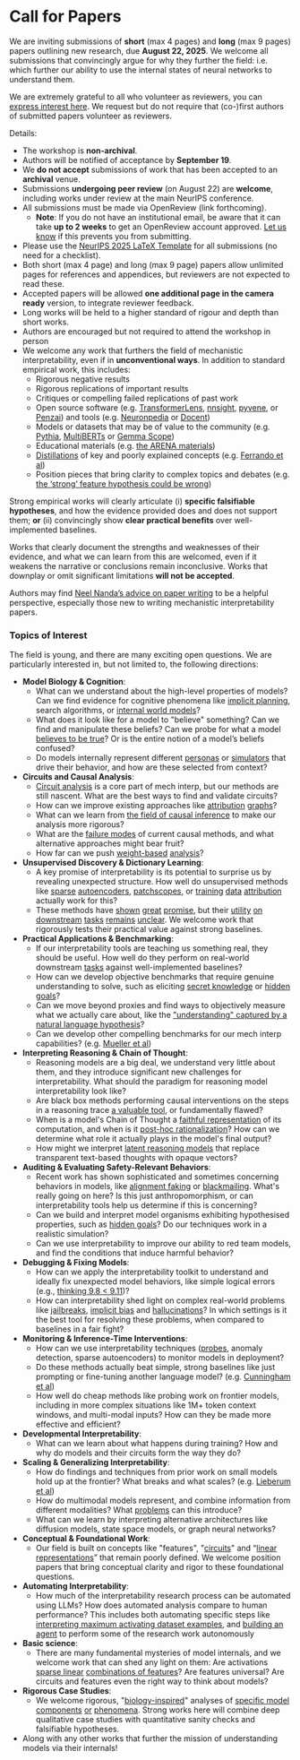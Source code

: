 # Call for Papers
We are inviting submissions of **short** (max 4 pages) and **long** (max 9 pages) papers outlining new research, due **August 22, 2025**. We welcome all submissions that convincingly argue for why they further the field: i.e. which further our ability to use the internal states of neural networks to understand them. 

We are extremely grateful to all who volunteer as reviewers, you can [express interest here](https://www.google.com/url?q=https://docs.google.com/forms/d/e/1FAIpQLSdiw1SJllzoTz_nqzDTzTOGb9DV3W_truQyh-WvYj_QGIi7Mg/viewform?usp%3Ddialog&sa=D&source=editors&ust=1753023991078412&usg=AOvVaw1DxuD2M7_z6v_QJjK6AkmD). We request but do not require that (co-)first authors of submitted papers volunteer as reviewers. 

Details: 
* The workshop is **non-archival**.
* Authors will be notified of acceptance by **September 19**.
* We **do not accept** submissions of work that has been accepted to an **archival** venue.
* Submissions **undergoing peer review** (on August 22) are **welcome**, including works under review at the main NeurIPS conference.
* All submissions must be made via OpenReview (link forthcoming).
  * **Note**: If you do not have an institutional email, be aware that it can take **up to 2 weeks** to get an OpenReview account approved. [Let us know](mailto:neurips2025@mechinterpworkshop.com) if this prevents you from submitting.
* Please use the [NeurIPS 2025 LaTeX Template](https://www.google.com/url?q=https://media.neurips.cc/Conferences/NeurIPS2025/Styles.zip&sa=D&source=editors&ust=1753023991081917&usg=AOvVaw2rD18bmzCagIrYqd309z22) for all submissions (no need for a checklist).
* Both short (max 4 page) and long (max 9 page) papers allow unlimited pages for references and appendices, but reviewers are not expected to read these.
* Accepted papers will be allowed **one additional page in the camera ready** version, to integrate reviewer feedback.
* Long works will be held to a higher standard of rigour and depth than short works.
* Authors are encouraged but not required to attend the workshop in person
* We welcome any work that furthers the field of mechanistic interpretability, even if in **unconventional ways**. In addition to standard empirical work, this includes:
  * Rigorous negative results
  * Rigorous replications of important results
  * Critiques or compelling failed replications of past work
  * Open source software (e.g. [TransformerLens](https://www.google.com/url?q=https://github.com/neelnanda-io/TransformerLens&sa=D&source=editors&ust=1753023991084941&usg=AOvVaw1o--KDyUXX0sQxmpD8CHqn), [nnsight](https://www.google.com/url?q=https://github.com/ndif-team/nnsight&sa=D&source=editors&ust=1753023991085241&usg=AOvVaw3l0RGsTPdkTvIna-WK9yQN), [pyvene](https://www.google.com/url?q=https://github.com/stanfordnlp/pyvene/tree/main/pyvene/models/mlp&sa=D&source=editors&ust=1753023991085443&usg=AOvVaw0Vv0-UXR0E43hHIg_CMPck), or [Penzai](https://www.google.com/url?q=https://github.com/google-deepmind/penzai&sa=D&source=editors&ust=1753023991085663&usg=AOvVaw1VVCvmlpTYlFr-9JooiMSz)) and tools (e.g. [Neuronpedia](https://www.google.com/url?q=http://neuronpedia.org&sa=D&source=editors&ust=1753023991085846&usg=AOvVaw3CZqHnRlEZdaZh09FEUjQq) or [Docent](https://www.google.com/url?q=https://transluce.org/introducing-docent&sa=D&source=editors&ust=1753023991086075&usg=AOvVaw39H3GfenDGSQXQsmg6YEP5))
  * Models or datasets that may be of value to the community (e.g. [Pythia](https://www.google.com/url?q=https://arxiv.org/abs/2304.01373&sa=D&source=editors&ust=1753023991086596&usg=AOvVaw2hsugC4Y7QHonuw3HDlHt3), [MultiBERTs](https://www.google.com/url?q=https://arxiv.org/abs/2106.16163&sa=D&source=editors&ust=1753023991086814&usg=AOvVaw0cfAZz4rj0TtVTMGFrqzW7) or [Gemma Scope](https://www.google.com/url?q=https://arxiv.org/abs/2408.05147&sa=D&source=editors&ust=1753023991087041&usg=AOvVaw0qC5RFvxNnnhSeFHEbfzPp))
  * Educational materials (e.g. [the ARENA materials](https://www.google.com/url?q=https://arena3-chapter1-transformer-interp.streamlit.app/&sa=D&source=editors&ust=1753023991087510&usg=AOvVaw2MJHUPSyhSRpELrpEJfUpE))
  * [Distillations](https://www.google.com/url?q=https://distill.pub/2017/research-debt/&sa=D&source=editors&ust=1753023991087816&usg=AOvVaw1fskaXvQkDFnVlFT88m9Jk) of key and poorly explained concepts (e.g. [Ferrando et al](https://www.google.com/url?q=https://arxiv.org/abs/2405.00208&sa=D&source=editors&ust=1753023991088192&usg=AOvVaw2yRrZh4Q-F_8Fp9U1k2YPf))
  * Position pieces that bring clarity to complex topics and debates (e.g. [the ‘strong’ feature hypothesis could be wrong](https://www.google.com/url?q=https://www.alignmentforum.org/posts/tojtPCCRpKLSHBdpn/the-strong-feature-hypothesis-could-be-wrong&sa=D&source=editors&ust=1753023991088803&usg=AOvVaw02xP6Kozued3fyPqe87PNX))

Strong empirical works will clearly articulate (i) **specific falsifiable hypotheses**, and how the evidence provided does and does not support them; **or** (ii) convincingly show **clear practical benefits** over well-implemented baselines. 

Works that clearly document the strengths and weaknesses of their evidence, and what we can learn from this are welcomed, even if it weakens the narrative or conclusions remain inconclusive. Works that downplay or omit significant limitations **will not be accepted**. 

Authors may find [Neel Nanda’s advice on paper writing](https://www.google.com/url?q=https://www.alignmentforum.org/posts/eJGptPbbFPZGLpjsp/highly-opinionated-advice-on-how-to-write-ml-papers&sa=D&source=editors&ust=1753023991091234&usg=AOvVaw1stvr2zkchHD2fcOSt0__A) to be a helpful perspective, especially those new to writing mechanistic interpretability papers. 
### Topics of Interest
The field is young, and there are many exciting open questions. We are particularly interested in, but not limited to, the following directions: 
* **Model Biology & Cognition**:
  * What can we understand about the high-level properties of models? Can we find evidence for cognitive phenomena like [implicit planning](https://www.google.com/url?q=https://transformer-circuits.pub/2025/attribution-graphs/biology.html%23dives-poems&sa=D&source=editors&ust=1753023991092904&usg=AOvVaw1OGq50Apqpucl4L8nWaaKZ), search algorithms, or [internal world models](https://www.google.com/url?q=https://arxiv.org/abs/2210.13382&sa=D&source=editors&ust=1753023991093191&usg=AOvVaw2o076lhgAMSw39MkpNqNZF)?
  * What does it look like for a model to "believe" something? Can we find and manipulate these beliefs? Can we probe for what a model [believes to be true](https://www.google.com/url?q=https://arxiv.org/abs/2310.06824&sa=D&source=editors&ust=1753023991093758&usg=AOvVaw1x06TZBhGXIJk8oWFN_DQc)? Or is the entire notion of a model’s beliefs confused?
  * Do models internally represent different [personas](https://www.google.com/url?q=https://arxiv.org/abs/2406.12094&sa=D&source=editors&ust=1753023991094291&usg=AOvVaw0ILyfzorLxcRXQfip1E2LN) or [simulators](https://www.google.com/url?q=https://www.nature.com/articles/s41586-023-06647-8&sa=D&source=editors&ust=1753023991094551&usg=AOvVaw3Obe1t2aVM5LKpVJn46wVt) that drive their behavior, and how are these selected from context?
* **Circuits and Causal Analysis**:
  * [Circuit analysis](https://www.google.com/url?q=https://distill.pub/2020/circuits/zoom-in/&sa=D&source=editors&ust=1753023991095236&usg=AOvVaw0U4vTCMLtjn5Cb9oPKsvQq) is a core part of mech interp, but our methods are still nascent. What are the best ways to find and validate circuits?
  * How can we improve existing approaches like [attribution](https://www.google.com/url?q=https://arxiv.org/abs/2406.11944&sa=D&source=editors&ust=1753023991096018&usg=AOvVaw3HfaocQHBUR9W8PREv9AEW) [graphs](https://www.google.com/url?q=https://transformer-circuits.pub/2025/attribution-graphs/methods.html&sa=D&source=editors&ust=1753023991096283&usg=AOvVaw0Mic4VfTQV5D4jtDg5nkZL)?
  * What can we learn from [the field of causal inference](https://www.google.com/url?q=https://arxiv.org/abs/2407.04690&sa=D&source=editors&ust=1753023991096662&usg=AOvVaw3JNMMKbkwWw7rgcg2GLMb-) to make our analysis more rigorous?
  * What are the [failure modes](https://www.google.com/url?q=https://arxiv.org/abs/2307.15771&sa=D&source=editors&ust=1753023991097194&usg=AOvVaw3k1a2LL9MqoQqtH5bNU2RE) of current causal methods, and what alternative approaches might bear fruit?
  * How far can we push [weight-based](https://www.google.com/url?q=https://arxiv.org/abs/2301.05217&sa=D&source=editors&ust=1753023991097699&usg=AOvVaw2HE9L_a5qqCaRnqaThn2EH) [analysis](https://www.google.com/url?q=https://arxiv.org/abs/2410.08417&sa=D&source=editors&ust=1753023991097924&usg=AOvVaw3tFePp78_679mDMCL_LUUy)?
* **Unsupervised Discovery & Dictionary Learning**:
  * A key promise of interpretability is its potential to surprise us by revealing unexpected structure. How well do unsupervised methods like [sparse](https://www.google.com/url?q=https://arxiv.org/abs/2103.15949&sa=D&source=editors&ust=1753023991098986&usg=AOvVaw2mOSsy_ju_CZKYiS4F_Z84) [autoencoders](https://www.google.com/url?q=https://transformer-circuits.pub/2023/monosemantic-features&sa=D&source=editors&ust=1753023991099289&usg=AOvVaw2PiScqpHVf2d91ZlActohi), [patch](https://www.google.com/url?q=https://arxiv.org/abs/2401.06102&sa=D&source=editors&ust=1753023991099533&usg=AOvVaw3smgpYGO_zzgG71U4xrkCm)[scopes](https://www.google.com/url?q=https://arxiv.org/abs/2403.10949v2&sa=D&source=editors&ust=1753023991099801&usg=AOvVaw0k15w1lvuIKJ5288KW5upr), or [training](https://www.google.com/url?q=https://proceedings.mlr.press/v70/koh17a?ref%3Dhttps://githubhelp.com&sa=D&source=editors&ust=1753023991100135&usg=AOvVaw3mHmUiodO2Q3Z3rOjhDSLX) [data](https://www.google.com/url?q=https://arxiv.org/abs/2308.03296&sa=D&source=editors&ust=1753023991100379&usg=AOvVaw0ntJYb2g_zEcru_r7q0YYj) [attribution](https://www.google.com/url?q=https://arxiv.org/abs/2205.11482&sa=D&source=editors&ust=1753023991100606&usg=AOvVaw2HGADwkLUBpcb7Y2OWvxA2) actually work for this?
  * These methods have [shown](https://www.google.com/url?q=https://transformer-circuits.pub/2024/scaling-monosemanticity/index.html&sa=D&source=editors&ust=1753023991101056&usg=AOvVaw3PrfsaDbHZ5-k2ackExtDh) [great](https://www.google.com/url?q=https://transformer-circuits.pub/2025/attribution-graphs/biology.html&sa=D&source=editors&ust=1753023991101395&usg=AOvVaw3IKErk0oVOHajoPNelg1g1) [promise](https://www.google.com/url?q=https://arxiv.org/abs/2503.10965&sa=D&source=editors&ust=1753023991101591&usg=AOvVaw1sutdgTdW1xXEwctfk-flu), but their [utility](https://www.google.com/url?q=https://arxiv.org/abs/2502.16681&sa=D&source=editors&ust=1753023991101820&usg=AOvVaw0ZgJvoPhLP3OVxtHad1ZC1) [on](https://www.google.com/url?q=https://www.tilderesearch.com/blog/sieve&sa=D&source=editors&ust=1753023991102027&usg=AOvVaw0rPow28ktrh2hRjbGRpwx2) [downstream](https://www.google.com/url?q=https://arxiv.org/abs/2501.17148&sa=D&source=editors&ust=1753023991102252&usg=AOvVaw2DxB5xJDz1zwRGhYL4hsMG) [tasks](https://www.google.com/url?q=https://transformer-circuits.pub/2024/features-as-classifiers/index.html&sa=D&source=editors&ust=1753023991102520&usg=AOvVaw0l1tGMM6N5xvD0Pm_S-fhx) [remains](https://www.google.com/url?q=https://arxiv.org/abs/2502.04382&sa=D&source=editors&ust=1753023991102723&usg=AOvVaw2GUyWT3WYGW11_95WYvKv-) [unclear](https://www.google.com/url?q=https://www.alignmentforum.org/posts/4uXCAJNuPKtKBsi28/negative-results-for-saes-on-downstream-tasks&sa=D&source=editors&ust=1753023991103051&usg=AOvVaw2a1sQ5leqrG0q-XxgFxWmC). We welcome work that rigorously tests their practical value against strong baselines.
* **Practical Applications & Benchmarking**:
  * If our interpretability tools are teaching us something real, they should be useful. How well do they perform on real-world downstream [tasks](https://www.google.com/url?q=https://www.lesswrong.com/posts/wGRnzCFcowRCrpX4Y/downstream-applications-as-validation-of-interpretability&sa=D&source=editors&ust=1753023991104296&usg=AOvVaw1bzjci_L-hN5L1CA1srfyN) against well-implemented baselines?
  * How can we develop objective benchmarks that require genuine understanding to solve, such as eliciting [secret knowledge](https://www.google.com/url?q=https://arxiv.org/abs/2505.14352&sa=D&source=editors&ust=1753023991105006&usg=AOvVaw2pteLLI5-C0n2S9X3dCnlW) or [hidden goals](https://www.google.com/url?q=https://arxiv.org/abs/2503.10965&sa=D&source=editors&ust=1753023991105268&usg=AOvVaw33IhFisxUS-EWrVR5rOfgo)?
  * Can we move beyond proxies and find ways to objectively measure what we actually care about, like the ["understanding" captured by a natural language hypothesis](https://www.google.com/url?q=https://arxiv.org/abs/2502.04382&sa=D&source=editors&ust=1753023991105982&usg=AOvVaw1G7YI9U2tqNIjvbI0VCmW1)?
  * Can we develop other compelling benchmarks for our mech interp capabilities? (e.g. [Mueller et al](https://www.google.com/url?q=https://arxiv.org/abs/2504.13151&sa=D&source=editors&ust=1753023991106560&usg=AOvVaw1ZWkAlhWG0zQlYmWMJaAFL))
* **Interpreting Reasoning & Chain of Thought**:
  * Reasoning models are a big deal, we understand very little about them, and they introduce significant new challenges for interpretability. What should the paradigm for reasoning model interpretability look like?
  * Are black box methods performing causal interventions on the steps in a reasoning trace [a valuable tool](https://www.google.com/url?q=https://arxiv.org/abs/2506.19143&sa=D&source=editors&ust=1753023991108050&usg=AOvVaw0Q9i04nEmqyUQgEPL5SR6Y), or fundamentally flawed?
  * When is a model's Chain of Thought a [faithful representation](https://www.google.com/url?q=https://arxiv.org/abs/2305.04388&sa=D&source=editors&ust=1753023991108694&usg=AOvVaw39R_ku8EqW2uIACBiBrdkd) of its computation, and when is it [post-hoc rationalization](https://www.google.com/url?q=https://arxiv.org/abs/2503.08679&sa=D&source=editors&ust=1753023991109073&usg=AOvVaw2R_w6YKncHfyGsola6yg0p)? How can we determine what role it actually plays in the model's final output?
  * How might we interpret [latent reasoning models](https://www.google.com/url?q=https://arxiv.org/abs/2412.06769&sa=D&source=editors&ust=1753023991109650&usg=AOvVaw0BpRjR7xyhoU6E1vPwNvgi) that replace transparent text-based thoughts with opaque vectors?
* **Auditing & Evaluating Safety-Relevant Behaviors**:
  * Recent work has shown sophisticated and sometimes concerning behaviors in models, like [alignment faking](https://www.google.com/url?q=https://arxiv.org/abs/2412.14093&sa=D&source=editors&ust=1753023991110652&usg=AOvVaw32_4BlD0GsUbmIL8fEwp07) or [blackmailing](https://www.google.com/url?q=https://www.anthropic.com/research/agentic-misalignment&sa=D&source=editors&ust=1753023991110936&usg=AOvVaw2mncdA5ezh4XE0JzF852AF). What's really going on here? Is this just anthropomorphism, or can interpretability tools help us determine if this is concerning?
  * Can we build and interpret model organisms exhibiting hypothesised properties, such as [hidden goals](https://www.google.com/url?q=https://arxiv.org/abs/2503.10965&sa=D&source=editors&ust=1753023991111794&usg=AOvVaw3ya8LgaETZZqBHsPCf7o1W)? Do our techniques work in a realistic simulation?
  * Can we use interpretability to improve our ability to red team models, and find the conditions that induce harmful behavior?
* **Debugging & Fixing Models**:
  * How can we apply the interpretability toolkit to understand and ideally fix unexpected model behaviors, like simple logical errors (e.g., [thinking 9.8 < 9.11](https://www.google.com/url?q=https://transluce.org/observability-interface&sa=D&source=editors&ust=1753023991113305&usg=AOvVaw3eyC8ojPisExZ_YKdamktZ))?
  * How can interpretability shed light on complex real-world problems like [jailbreaks](https://www.google.com/url?q=https://transformer-circuits.pub/2025/attribution-graphs/biology.html%23dives-jailbreak&sa=D&source=editors&ust=1753023991113940&usg=AOvVaw09_ffJO-dYaO1ZgtciHXmA), [implicit bias](https://www.google.com/url?q=https://arxiv.org/abs/2506.10922&sa=D&source=editors&ust=1753023991114223&usg=AOvVaw3O3Siuo9awb17Excbjqq-Z) and [hallucinations](https://www.google.com/url?q=https://arxiv.org/abs/2411.14257&sa=D&source=editors&ust=1753023991114556&usg=AOvVaw3v0dXE8RmHGOq7wA6g3yq_)? In which settings is it the best tool for resolving these problems, when compared to baselines in a fair fight?
* **Monitoring & Inference-Time Interventions**:
  * How can we use interpretability techniques ([probes](https://www.google.com/url?q=https://arxiv.org/abs/2102.12452&sa=D&source=editors&ust=1753023991115657&usg=AOvVaw2wyGRujcp2BdcXqHj1J9NT), anomaly detection, sparse autoencoders) to monitor models in deployment?
  * Do these methods actually beat simple, strong baselines like just prompting or fine-tuning another language model? (e.g. [Cunningham et al](https://www.google.com/url?q=https://alignment.anthropic.com/2025/cheap-monitors/&sa=D&source=editors&ust=1753023991116567&usg=AOvVaw3q4ObNwxNp94fsCFkFjwBN))
  * How well do cheap methods like probing work on frontier models, including in more complex situations like 1M+ token context windows, and multi-modal inputs? How can they be made more effective and efficient?
* **Developmental Interpretability**:
  * What can we learn about what happens during training? How and why do models and their circuits form the way they do?
* **Scaling & Generalizing Interpretability**:
  * How do findings and techniques from prior work on small models hold up at the frontier? What breaks and what scales? (e.g. [Lieberum et al](https://www.google.com/url?q=https://arxiv.org/abs/2307.09458&sa=D&source=editors&ust=1753023991119422&usg=AOvVaw22X9fvQ8j6V4BSon6FvEw3))
  * How do multimodal models represent, and combine information from different modalities? What [problems](https://www.google.com/url?q=https://openreview.net/pdf?id%3DVUhRdZp8ke&sa=D&source=editors&ust=1753023991120364&usg=AOvVaw2whI3V1YpaXyjqIZvUgcnO) can this introduce?
  * What can we learn by interpreting alternative architectures like diffusion models, state space models, or graph neural networks?
* **Conceptual & Foundational Work**:
  * Our field is built on concepts like "features", "[circuits](https://www.google.com/url?q=https://distill.pub/2020/circuits/zoom-in/&sa=D&source=editors&ust=1753023991121674&usg=AOvVaw2lHYOOrNw6VLF4uEVDDOeL)" and “[linear representations](https://www.google.com/url?q=https://transformer-circuits.pub/2024/july-update/index.html%23linear-representations&sa=D&source=editors&ust=1753023991122061&usg=AOvVaw2NvgvrMYd8JkUOXu3BYJPc)” that remain poorly defined. We welcome position papers that bring conceptual clarity and rigor to these foundational questions.
* **Automating Interpretability**:
  * How much of the interpretability research process can be automated using LLMs? How does automated analysis compare to human performance? This includes both automating specific steps like [interpreting maximum activating dataset examples](https://www.google.com/url?q=https://openaipublic.blob.core.windows.net/neuron-explainer/paper/index.html&sa=D&source=editors&ust=1753023991123767&usg=AOvVaw309dCmJQSdfxz0zdIkbhkc), and [building an agent](https://www.google.com/url?q=https://arxiv.org/abs/2404.14394&sa=D&source=editors&ust=1753023991124101&usg=AOvVaw04K4QDlsHhpJYzd9ZsLKv1) to perform some of the research work autonomously
* **Basic science**:
  * There are many fundamental mysteries of model internals, and we welcome work that can shed any light on them: Are activations [sparse linear](https://www.google.com/url?q=https://arxiv.org/abs/1601.03764&sa=D&source=editors&ust=1753023991125156&usg=AOvVaw0JGaH6gAirFsypVr4JtCIp) [combinations of features](https://www.google.com/url?q=https://transformer-circuits.pub/2022/toy_model/index.html&sa=D&source=editors&ust=1753023991125458&usg=AOvVaw19oD8ByVpH9x7qnjlEuCuo)? Are features universal? Are circuits and features even the right way to think about models?
* **Rigorous Case Studies**:
  * We welcome rigorous, "[biology-inspired](https://www.google.com/url?q=https://distill.pub/2020/circuits/curve-circuits/&sa=D&source=editors&ust=1753023991126635&usg=AOvVaw3tP_lpAmjnqEuViuOGNVKs)" analyses of [specific model](https://www.google.com/url?q=https://arxiv.org/abs/2310.04625&sa=D&source=editors&ust=1753023991126950&usg=AOvVaw37xXHcjsLAoBxgWPicE58P) [components](https://www.google.com/url?q=https://transformer-circuits.pub/2024/scaling-monosemanticity/index.html&sa=D&source=editors&ust=1753023991127300&usg=AOvVaw1Xe0DUjA9hrtq1qKPc3hlC) [or](https://www.google.com/url?q=https://arxiv.org/abs/2305.01610&sa=D&source=editors&ust=1753023991127505&usg=AOvVaw1fJqnJSxv91_HAxi6A9lAk) [phenomena](https://www.google.com/url?q=https://arxiv.org/abs/2306.09346&sa=D&source=editors&ust=1753023991127733&usg=AOvVaw2-62W4xuZ_23fyCe8xzjtP). Strong works here will combine deep qualitative case studies with quantitative sanity checks and falsifiable hypotheses.
* Along with any other works that further the mission of understanding models via their internals!